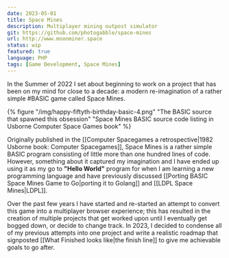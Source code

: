 ```yaml
---
date: 2023-05-01
title: Space Mines
description: Multiplayer mining outpost simulator
git: https://github.com/photogabble/space-mines
url: http://www.moonminer.space
status: wip
featured: true
language: PHP
tags: [Game Development, Space Mines]
---
```


In the Summer of 2022 I set about beginning to work on a project that has been on my mind for close to a decade: a modern re-imagination of a rather simple #BASIC game called Space Mines.

{% figure "/img/happy-fiftyth-birthday-basic-4.png" "The BASIC source that spawned this obsession" "Space Mines BASIC source code listing in Usborne Computer Space Games book" %}

Originally published in the [[Computer Spacegames a retrospective|1982 Usborne book: Computer Spacegames]], Space Mines is a rather simple BASIC program consisting of little more than one hundred lines of code. However, something about it captured my imagination and I have ended up using it as my go to **"Hello World"** program for when I am learning a new programming language and have previously discussed [[Porting BASIC Space Mines Game to Go|porting it to Golang]] and [[LDPL Space Mines|LDPL]].

Over the past few years I have started and re-started an attempt to convert this game into a multiplayer browser experience; this has resulted in the creation of multiple projects that get worked upon until I eventually get bogged down, or decide to change track. In 2023, I decided to condense all of my previous attempts into one project and write a realistic roadmap that signposted [[What Finished looks like|the finish line]] to give me achievable goals to go after.